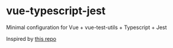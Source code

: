 # vue-typescript-jest

Minimal configuration for Vue + vue-test-utils + Typescript + Jest

Inspired by [this repo](https://github.com/schoening/vue-typescript-class-component-jest)
